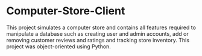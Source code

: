 # Computer-Store-Client
This project simulates a computer store and contains all features required to manipulate a database such as creating user and admin accounts, add or removing customer reviews and ratings and tracking store inventory. This project was object-oriented using Python.
